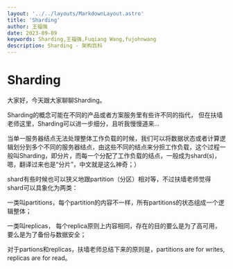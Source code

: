 ```yaml
---
layout: '../../layouts/MarkdownLayout.astro'
title: 'Sharding'
author: 王福强
date: 2023-09-09
keywords: Sharding,王福强,Fuqiang Wang,fujohnwang
description: Sharding - 架构百科
---
```


# Sharding

大家好，今天跟大家聊聊Sharding。

Sharding的概念可能在不同的产品或者方案服务里有些许不同的指代， 但在扶墙老师这里，Sharding可以进一步细分，且听我慢慢道来…

当单一服务器结点无法处理整体工作负载的时候，我们可以将数据状态或者计算逻辑划分到多个不同的服务器结点，由这些不同的结点来分担工作负载，这个过程一般叫Sharding，即分片，而每一个分配了工作负载的结点，一般成为shard(s)， 嗯，翻译过来也是“分片”，中文就是这么神奇；）

shard有些时候也可以狭义地跟partition（分区）相对等，不过扶墙老师觉得shard可以具象化为两类：

一类叫partitions，每个partition的内容不一样，所有partitions的状态组成一个逻辑整体；

一类叫replicas， 每个replica原则上内容相同，存在的目的要么是为了高可用，要么是为了备份与数据安全；

对于partions和replicas，扶墙老师总结下来的原则是，partitions are for writes, replicas are for read。



